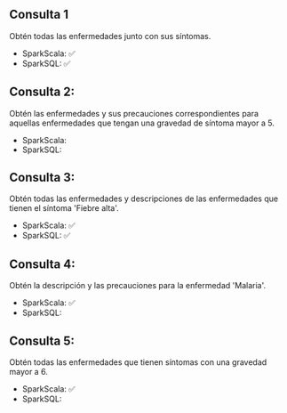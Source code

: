 ## Consulta 1

Obtén todas las enfermedades junto con sus síntomas.
  - SparkScala: ✅
  - SparkSQL: ✅

## Consulta 2:

Obtén las enfermedades y sus precauciones correspondientes para aquellas enfermedades que tengan una gravedad de síntoma mayor a 5.
  - SparkScala:
  - SparkSQL:
## Consulta 3:

Obtén todas las enfermedades y descripciones de las enfermedades que tienen el síntoma 'Fiebre alta'.
  - SparkScala: ✅
  - SparkSQL: ✅

## Consulta 4:

Obtén la descripción y las precauciones para la enfermedad 'Malaria'.
  - SparkScala: ✅
  - SparkSQL:

## Consulta 5:

Obtén todas las enfermedades que tienen síntomas con una gravedad mayor a 6.
  - SparkScala: ✅
  - SparkSQL:
